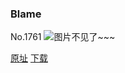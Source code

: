 ### Blame
No.1761
![图片不见了~~~](https://imgs.xkcd.com/comics/blame.png)

[原址](https://xkcd.com//1761) [下载](https://imgs.xkcd.com/comics/blame.png)


